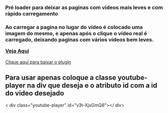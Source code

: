 <h3>Pré loader para deixar as paginas com vídeos mais leves e com rápido carregamento</h3>

<h3>Ao carregar a pagina no lugar do vídeo é colocado uma imagem do mesmo, e apenas após o clique o vídeo real é carregado, deixando paginas com vários vídeos bem leves.

<a href="https://jsfiddle.net/ByakkoKa/ok80te7a/2/" target="new">Veja Aqui</a>
</h3>

<a href="https://github.com/ByakkoKa/My-Codes/raw/master/Javascript/PreLoaderVideo/PreLoaderVideo.zip" >Clique aqui para baixar o plugin</a>

<h2>Para usar apenas coloque a classe youtube-player na div que deseja e o atributo id com a id do video desejado</h2>

< div class="youtube-player" id="v3t-XjxGmQ8"></ div>

